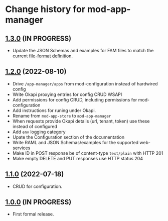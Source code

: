 # Change history for mod-app-manager

## [1.3.0](https://github.com/MikeTaylor/mod-app-manager/tree/v1.3.0) (IN PROGRESS)

* Update the JSON Schemas and examples for FAM files to match the current [file-format definition](https://github.com/MikeTaylor/mafia/blob/master/doc/folio-app-metadata.md).

## [1.2.0](https://github.com/MikeTaylor/mod-app-manager/tree/v1.2.0) (2022-08-10)

* Drive `/app-manager/apps` from mod-configuration instead of hardwired config
* Write Okapi proxying entries for config CRUD WSAPI
* Add permissions for config CRUD, including permissions for mod-configuration
* Add instructions for runing under Okapi.
* Rename from `mod-app-store` to `mod-app-manager`
* When requests provide Okapi details (url, tenant, token) use these instead of configured
* Add `env` logging category
* Upate the Configuration section of the documentation
* Write RAML and JSON Schemas/examples for the supported web-services
* Make ID in POST response be of content-type `text/plain` with HTTP 201
* Make empty DELETE and PUT responses use HTTP status 204

## [1.1.0](https://github.com/MikeTaylor/mod-app-store/tree/v1.1.0) (2022-07-18)

* CRUD for configuration.

## [1.0.0](https://github.com/MikeTaylor/mod-app-store/tree/v1.0.0) (IN PROGRESS)

* First formal release.


